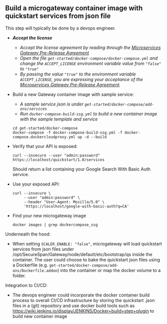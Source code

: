 ## Build a microgateway container image with quickstart services from json file<a name="api-basic-auth"></a>

This step will typically be done by a devops engineer.

- **_Accept the license_**

  - _Accept the license agreement by reading through the [Microservices Gateway Pre-Release Agreement](LICENSE.md)_
  - _Open the file `get-started/docker-compose/docker-compose.yml` and change the `ACCEPT_LICENSE` environment variable value from `"false"` to `"true"`_
  - _By passing the value `"true"` to the environment variable `ACCEPT_LICENSE`, you are expressing your acceptance of the [Microservices Gateway Pre-Release Agreement](LICENSE.md)._

- Build a new Gateway container image with sample service:

  - _A sample service json is under `get-started/docker-compose/add-ons/services`_ 
  - _Run `docker-compose-build-ssg.yml` to build a new container image with the sample template and service_
  
  ```
  cd get-started/docker-compose
  docker-compose -f docker-compose-build-ssg.yml -f docker-compose.dockercloudproxy.yml up -d --build
  ```
  
- Verify that your API is exposed:

  ```
  curl --insecure --user "admin:password" https://localhost/quickstart/1.0/services
  ```
  Should return a list containing your Google Search With Basic Auth service.

- Use your exposed API:

  ```
  curl --insecure \
       --user "admin:password" \
       --header "User-Agent: Mozilla/5.0" \
       'https://localhost/google-with-basic-auth?q=CA'
  ```
- Find your new microgateway image

  ```
  docker images | grep dockercompose_ssg
  ```

Underneath the hood:

- When setting `SCALER_ENABLE: "false"`, microgateway will load quickstart services from json files under /opt/SecureSpan/Gateway/node/default/etc/bootstrap/qs inside the container. The user could choose to bake the quickstart json files using a Dockerfile (e.g. `get-started/docker-compose/add-ons/Dockerfile.addon`) into the container or map the docker volume to a folder.  

Integration to CI/CD:

- The devops engineer could incorporate the docker container build process to overall CI/CD infrastructure by storing the quickstart .json files in a (git) repository and use docker build tools such as https://wiki.jenkins.io/display/JENKINS/Docker+build+step+plugin to build new container image
